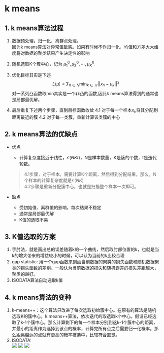 # k means

## 1. k means算法过程

1. 数据预处理，归一化，离群点处理。\
  因为k means算法对异常值敏感。如果有时候不作归一化，均值和方差大大维度将对数据的聚类结果产生决定性的影响

2. 随机选取K个簇中心，记为 $\mu_1^{0},\mu_2^{0},\cdots,\mu_K^{0}$.

3. 优化目标其实是下述$$L(\mu)=\sum_{n\in N} \min_{k\in\mathcal{K}} ||x_n-\mu_k||^2$$
  对一系列凸函数取min其实是一个非凸的函数,因此k means算法得到的通常也是局部最优解。

4. 最后重复下述两个步骤，直到目标函数收敛
4.1 对于每一个样本$x_i$,将其分配到距离最近的簇
4.2 对于每一类簇，重新计算该类簇的中心

## 2. k means算法的优缺点
- 优点
   - 计算复杂度接近于线性，$\mathcal{O}(NKt)$，N是样本数量，K是簇的个数，t是迭代轮数。
   >4.1步骤，对于样本，需要计算K个距离，然后得到分配结果，那么，N个样本的计算复杂度就是$\mathcal{O}(NK)$\
   4.2步骤是重新分配簇中心，也就是扫描整个样本一次即可。

- 缺点
   - 受初始值、离群值的影响，每次结果不稳定
   - 通常是局部最优解
   - K值的选取不易

## 3. K值选取的方案
1. 手肘法，就是画出总的误差随着k的一个曲线，然后取肘部位置的k，也就是当k的增大带来的增益较小的时候，可以认为当前的k比较合理
2. gap statistic: 用一个gap函数来刻画当前数据的聚类的损失函数和随机数据聚类的损失函数的差别。一般认为当前数据的损失和随机误差的损失差距越大，聚类的越好。
3. ISODATA算法自动选取k值

## 4. k means算法的变种
1. k-means++：这个算法只改进了每次选取初始簇中心。在原有的算法是随机选取K的簇中心。k means++算法，依次迭代的取选取k个中心。假设已经选取了k-1个簇中心，那么计算剩下的每一个样本分别到这k-1个簇中心的距离，并最小的距离作为选择到该点的概率，计算完所有点之后需要归一化概率。那么距离越远的点就有更高的概率被选中，比较符合直觉。
2. ISODATA:\
![](https://pic3.zhimg.com/v2-ebe6d577c8a70cd4e639a8a5621248be_b.jpg)
![](https://www.biaodianfu.com/wp-content/uploads/2018/06/isodata-2.png)
![](https://www.biaodianfu.com/wp-content/uploads/2018/06/isodata-3.png)
